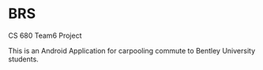 # BRS
CS 680 Team6 Project

This is an Android Application for carpooling commute to Bentley University students.

